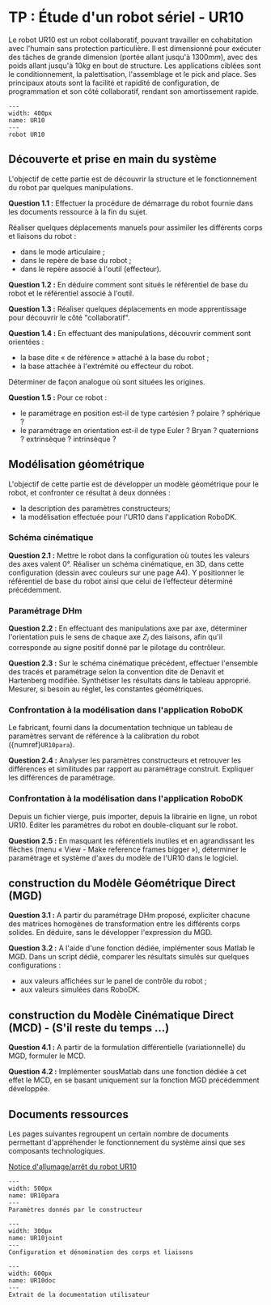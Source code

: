 # TP : Étude d'un robot sériel - UR10

Le robot UR10 est un robot collaboratif, pouvant travailler en cohabitation avec l'humain sans protection particulière. Il est dimensionné pour exécuter des tâches de grande dimension (portée allant jusqu'à $1300 mm$), avec des poids allant jusqu'à $10 kg$ en bout de structure. Les applications ciblées sont le conditionnement, la palettisation, l'assemblage et le pick and place. Ses principaux atouts sont la facilité et rapidité de configuration, de programmation et son côté collaboratif, rendant son amortissement rapide.

```{figure} img/TP_UR10/UR10.png
---
width: 400px
name: UR10
--- 
robot UR10
```

## Découverte et prise en main du système

L'objectif de cette partie est de découvrir la structure et le fonctionnement du robot par quelques manipulations.

**Question 1.1 :** Effectuer la procédure de démarrage du robot fournie dans les documents ressource à la fin du sujet.

Réaliser quelques déplacements manuels pour assimiler les différents corps et liaisons du robot :
- dans le mode articulaire ;
- dans le repère de base du robot ;
- dans le repère associé à l'outil (effecteur).

**Question 1.2 :** En déduire comment sont situés le référentiel de base du robot et le référentiel associé à l'outil.

**Question 1.3 :** Réaliser quelques déplacements en mode apprentissage pour découvrir le côté "collaboratif".

**Question 1.4 :** En effectuant des manipulations, découvrir comment sont orientées :
- la base dite « de référence » attaché à la base du robot ;
- la base attachée à l'extrémité ou effecteur du robot. 

Déterminer de façon analogue où sont situées les origines.

**Question 1.5 :** Pour ce robot :
- le paramétrage en position est-il de type cartésien ? polaire ? sphérique ?
- le paramétrage en orientation est-il de type Euler ? Bryan ? quaternions ? extrinsèque ? intrinsèque ?


## Modélisation géométrique

L'objectif de cette partie est de développer un modèle géométrique pour le robot, et confronter ce résultat à deux données :
- la description des paramètres constructeurs;
- la modélisation effectuée pour l'UR10 dans l'application RoboDK.

### Schéma cinématique

**Question 2.1 :** Mettre le robot dans la configuration où toutes les valeurs des axes valent 0°. Réaliser un schéma cinématique, en 3D, dans cette configuration (dessin avec couleurs sur une page A4). Y positionner le référentiel de base du robot ainsi que celui de l’effecteur déterminé précédemment.


### Paramétrage DHm

**Question 2.2 :** En effectuant des manipulations axe par axe, déterminer l'orientation puis le sens de chaque axe
$Z_i$ des liaisons, afin qu'il corresponde au signe positif donné par le pilotage du contrôleur.

**Question 2.3 :** Sur le schéma cinématique précédent, effectuer l'ensemble des tracés et paramétrage selon la convention dite de Denavit et Hartenberg modifiée. Synthétiser les résultats dans le tableau approprié. Mesurer, si besoin au réglet, les constantes géométriques.


### Confrontation à la modélisation dans l'application RoboDK

Le fabricant, fourni dans la documentation technique un tableau de paramètres servant de référence à la calibration du robot ({numref}`UR10para`).

**Question 2.4 :** Analyser les paramètres constructeurs et retrouver les différences et similitudes par rapport au paramétrage construit. Expliquer les différences de paramétrage.


### Confrontation à la modélisation dans l'application RoboDK

Depuis un fichier vierge, puis importer, depuis la librairie en ligne, un robot UR10. Éditer les paramètres du robot en double-cliquant sur le robot.

**Question 2.5 :** En masquant les référentiels inutiles et en agrandissant les flèches (menu « View - Make reference
frames bigger »), déterminer le paramétrage et système d'axes du modèle de l'UR10 dans le logiciel.


## construction du Modèle Géométrique Direct (MGD)

**Question 3.1 :** A partir du paramétrage DHm proposé, expliciter chacune des matrices homogènes de transformation entre les différents corps solides. En déduire, sans le développer l'expression du MGD.

**Question 3.2 :** A l'aide d'une fonction dédiée, implémenter sous Matlab le MGD. Dans un script dédié, comparer les résultats simulés sur quelques configurations :
- aux valeurs affichées sur le panel de contrôle du robot ;
- aux valeurs simulées dans RoboDK.


## construction du Modèle Cinématique Direct (MCD) - (S'il reste du temps ...)

**Question 4.1 :** A partir de la formulation différentielle (variationnelle) du MGD, formuler le MCD.

**Question 4.2 :** Implémenter sousMatlab dans une fonction dédiée à cet effet le MCD, en se basant uniquement sur la fonction MGD précédemment développée.



## Documents ressources

Les pages suivantes regroupent un certain nombre de documents permettant d'appréhender le fonctionnement du système ainsi que ses composants technologiques.

[Notice d'allumage/arrêt du robot UR10](img/TP_UR10/UR10dem.pdf)

```{figure} img/TP_UR10/UR10para.png
---
width: 500px
name: UR10para
--- 
Paramètres donnés par le constructeur
```

```{figure} img/TP_UR10/UR10joint.png
---
width: 300px
name: UR10joint
--- 
Configuration et dénomination des corps et liaisons
```

```{figure} img/TP_UR10/UR10doc.png
---
width: 600px
name: UR10doc
--- 
Extrait de la documentation utilisateur
```
